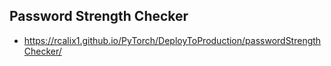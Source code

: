 ## Password Strength Checker

* https://rcalix1.github.io/PyTorch/DeployToProduction/passwordStrengthChecker/
